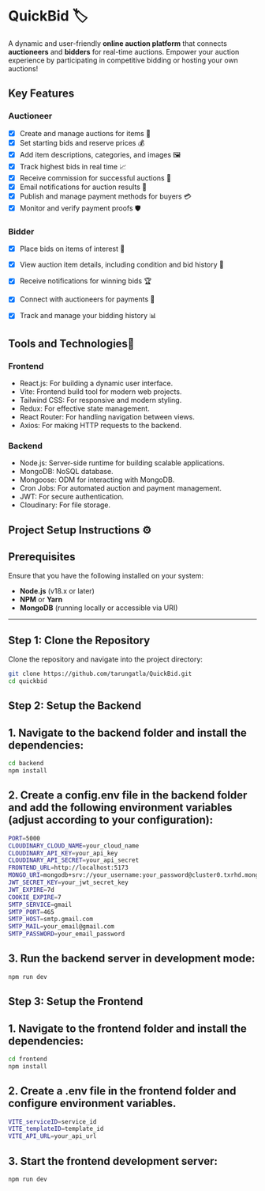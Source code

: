 # QuickBid 🏷️

A dynamic and user-friendly **online auction platform** that connects **auctioneers** and **bidders** for real-time auctions. Empower your auction experience by participating in competitive bidding or hosting your own auctions!

## Key Features

### Auctioneer 
- [x] Create and manage auctions for items 📝
- [x] Set starting bids and reserve prices 💰
- [x] Add item descriptions, categories, and images 🖼️
- [x] Track highest bids in real time 📈
- [x] Receive commission for successful auctions 💼
- [x] Email notifications for auction results 📧
- [x] Publish and manage payment methods for buyers 💳
- [x] Monitor and verify payment proofs 🛡️

### Bidder 
- [x] Place bids on items of interest 💸
- [x] View auction item details, including condition and bid history 🔎
- [x] Receive notifications for winning bids 🏆
- [x] Connect with auctioneers for payments 🧾
- [x] Track and manage your bidding history 📊


## Tools and Technologies🚀

### **Frontend**
- React.js: For building a dynamic user interface.
- Vite: Frontend build tool for modern web projects.
- Tailwind CSS: For responsive and modern styling.
- Redux: For effective state management.
- React Router: For handling navigation between views.
- Axios: For making HTTP requests to the backend.

### **Backend**
- Node.js: Server-side runtime for building scalable applications.
- MongoDB: NoSQL database.
- Mongoose: ODM for interacting with MongoDB.
- Cron Jobs: For automated auction and payment management.
- JWT: For secure authentication.
- Cloudinary: For file storage.

## Project Setup Instructions ⚙️

## Prerequisites
Ensure that you have the following installed on your system:

- **Node.js** (v18.x or later)
- **NPM** or **Yarn**
- **MongoDB** (running locally or accessible via URI)

---

## Step 1: Clone the Repository
Clone the repository and navigate into the project directory:

```bash
git clone https://github.com/tarungatla/QuickBid.git
cd quickbid
```

## Step 2: Setup the Backend

## 1. Navigate to the backend folder and install the dependencies:
```bash
cd backend
npm install
```
## 2. Create a config.env file in the backend folder and add the following environment variables (adjust according to your configuration):
```bash
PORT=5000
CLOUDINARY_CLOUD_NAME=your_cloud_name
CLOUDINARY_API_KEY=your_api_key
CLOUDINARY_API_SECRET=your_api_secret
FRONTEND_URL=http://localhost:5173
MONGO_URI=mongodb+srv://your_username:your_password@cluster0.txrhd.mongodb.net/
JWT_SECRET_KEY=your_jwt_secret_key
JWT_EXPIRE=7d
COOKIE_EXPIRE=7
SMTP_SERVICE=gmail
SMTP_PORT=465
SMTP_HOST=smtp.gmail.com
SMTP_MAIL=your_email@gmail.com
SMTP_PASSWORD=your_email_password
```


## 3. Run the backend server in development mode:
```bash
npm run dev
```

## Step 3: Setup the Frontend
## 1. Navigate to the frontend folder and install the dependencies:
```bash
cd frontend
npm install
```

## 2. Create a .env file in the frontend folder and configure environment variables.
```bash
VITE_serviceID=service_id
VITE_templateID=template_id
VITE_API_URL=your_api_url
```
## 3. Start the frontend development server:
```bash
npm run dev
```